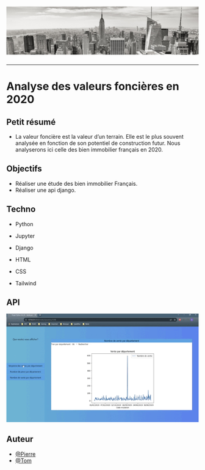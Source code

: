 <h1 align="center">
  <img src="./Assets/header.jpg" alt="Valeur Fonciere" />
</h1>

---

# Analyse des valeurs foncières en 2020

## Petit résumé

- La valeur foncière est la valeur d’un terrain. Elle est le plus souvent analysée en fonction de son potentiel de construction futur. Nous analyserons ici celle des bien immobilier français en 2020.

## Objectifs

- Réaliser une étude des bien immobilier Français.
- Réaliser une api django.

## Techno

- Python
- Jupyter
- Django

- HTML
- CSS
- Tailwind

## API
<img src="./Assets/demo.gif" alt="Redicube" />

## Auteur

- [@Pierre](https://github.com/Pierre-Portfolio)
- [@Tom](https://github.com/Flaye)
